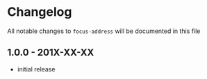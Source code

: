 # Changelog

All notable changes to `focus-address` will be documented in this file

## 1.0.0 - 201X-XX-XX

- initial release
